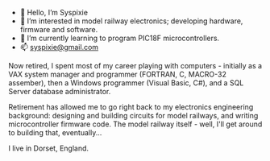- 👋 Hello, I’m Syspixie
- 👀 I’m interested in model railway electronics; developing hardware, firmware and software.
- 🌱 I’m currently learning to program PIC18F microcontrollers.
- 📫 syspixie@gmail.com

<!---
Syspixie/Syspixie is a ✨ special ✨ repository because its `README.md` (this file) appears on your GitHub profile.
You can click the Preview link to take a look at your changes.
--->

Now retired, I spent most of my career playing with computers - initially as a VAX system manager and programmer
(FORTRAN, C, MACRO-32 assember), then a Windows programmer (Visual Basic, C#), and a SQL Server database
administrator.

Retirement has allowed me to go right back to my electronics engineering background: designing and building circuits
for model railways, and writing microcontroller firmware code.  The model railway itself - well, I'll get around to
building that, eventually...

I live in Dorset, England.
